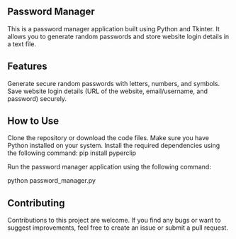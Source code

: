 ## Password Manager

This is a password manager application built using Python and Tkinter. It allows you to generate random passwords and store website login details in a text file.

## Features

Generate secure random passwords with letters, numbers, and symbols.
Save website login details (URL of the website, email/username, and password) securely.

## How to Use
Clone the repository or download the code files.
Make sure you have Python installed on your system.
Install the required dependencies using the following command:
pip install pyperclip

Run the password manager application using the following command:

python password_manager.py

## Contributing
Contributions to this project are welcome. If you find any bugs or want to suggest improvements, feel free to create an issue or submit a pull request.
